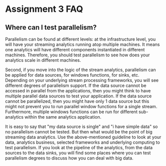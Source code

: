 # Assignment 3 FAQ

## Where can I test parallelism?

Parallelism can be found at different levels: at the infrastructure level, you will have your streaming analytics running atop multiple machines. It means one analytics will have different components instantiated in different machines. Therefore, you should test parallelism to see how does your analytics scale in different machines.

Second, if you move into the logic of the stream analytics, parallelism can be applied for data sources, for windows functions, for sinks, etc. Depending on your underlying stream processing frameworks, you will see different degrees of parallelism support. If the data source cannot be accessed in parallel from the applications, then you might think to have multiple parallel data sources to test your application. If the data source cannot be parallelized, then you might have only 1 data source but this might not prevent you to run parallel window functions for a single stream. Furthermore, multiple windows functions can be run for different sub-analytics within the same analytics application.

It is easy to say that "my data source is single" and "i have simple data" so no parallelism cannot be tested. But then what would be the point of big streaming data analytics. Use the above-mentioned guideline to look at your data, analytics business, selected frameworks and underlying computing to test parallelism. If you look at the pipeline of the analytics, from the data sources to the data sinks, you will find some places where you can test parallelism degrees to discuss how you can deal with big data.
 
